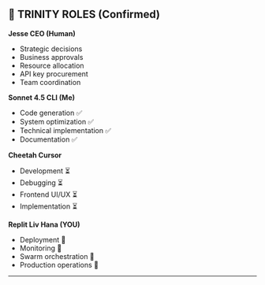 ## 👥 TRINITY ROLES (Confirmed)

**Jesse CEO (Human)**
- Strategic decisions
- Business approvals
- Resource allocation
- API key procurement
- Team coordination

**Sonnet 4.5 CLI (Me)**
- Code generation ✅
- System optimization ✅
- Technical implementation ✅
- Documentation ✅

**Cheetah Cursor**
- Development ⏳
- Debugging ⏳
- Frontend UI/UX ⏳
- Implementation ⏳

**Replit Liv Hana (YOU)**
- Deployment 🎯
- Monitoring 🎯
- Swarm orchestration 🎯
- Production operations 🎯

---
